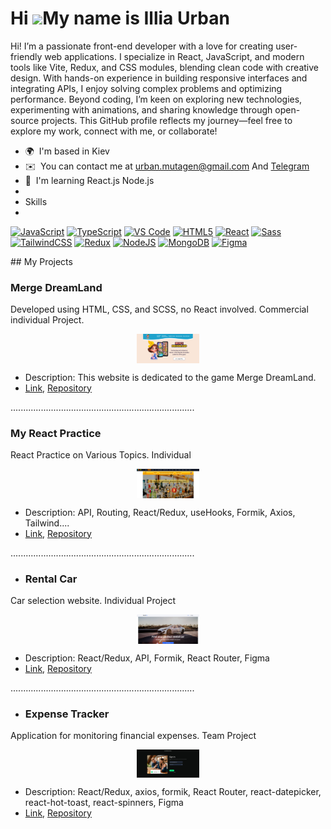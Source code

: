 Hi ![](https://user-images.githubusercontent.com/18350557/176309783-0785949b-9127-417c-8b55-ab5a4333674e.gif)My name is Illia Urban
===================================================================================================================================

Hi! I’m a passionate front-end developer with a love for creating user-friendly web applications. I specialize in React, JavaScript, and modern tools like Vite, Redux, and CSS modules, blending clean code with creative design. With hands-on experience in building responsive interfaces and integrating APIs, I enjoy solving complex problems and optimizing performance. Beyond coding, I’m keen on exploring new technologies, experimenting with animations, and sharing knowledge through open-source projects. This GitHub profile reflects my journey—feel free to explore my work, connect with me, or collaborate!

*   🌍  I'm based in Kiev
*   ✉️  You can contact me at [urban.mutagen@gmail.com](mailto:urban.mutagen@gmail.com )     And [Telegram](https://t.me/urbanIllia)
*   🧠  I'm learning React.js Node.js
*   
*   Skills
*   
<p align="left">
<a href="https://developer.mozilla.org/en-US/docs/Web/JavaScript" target="_blank" rel="noreferrer"><img src="https://raw.githubusercontent.com/danielcranney/readme-generator/main/public/icons/skills/javascript-colored.svg" width="36" height="36" alt="JavaScript" title="JavaScript"/></a>  <a href="https://www.typescriptlang.org/" target="_blank" rel="noreferrer"><img src="https://raw.githubusercontent.com/danielcranney/readme-generator/main/public/icons/skills/typescript-colored.svg" width="36" height="36" alt="TypeScript" title="TypeScript"/></a>  <a href="https://code.visualstudio.com/" target="_blank" rel="noreferrer"><img src="https://raw.githubusercontent.com/danielcranney/readme-generator/main/public/icons/skills/visualstudiocode-colored.svg" width="36" height="36" alt="VS Code" title="VS Code"/></a>  <a href="https://developer.mozilla.org/en-US/docs/Glossary/HTML5" target="_blank" rel="noreferrer"><img src="https://raw.githubusercontent.com/danielcranney/readme-generator/main/public/icons/skills/html5-colored.svg" width="36" height="36" alt="HTML5" title="HTML5"/></a>  <a href="https://reactjs.org/" target="_blank" rel="noreferrer"><img src="https://raw.githubusercontent.com/danielcranney/readme-generator/main/public/icons/skills/react-colored.svg" width="36" height="36" alt="React" title="React"/></a>  <a href="https://sass-lang.com/" target="_blank" rel="noreferrer"><img src="https://raw.githubusercontent.com/danielcranney/readme-generator/main/public/icons/skills/sass-colored.svg" width="36" height="36" alt="Sass" title="Sass"/></a>  <a href="https://tailwindcss.com/" target="_blank" rel="noreferrer"><img src="https://raw.githubusercontent.com/danielcranney/readme-generator/main/public/icons/skills/tailwindcss-colored.svg" width="36" height="36" alt="TailwindCSS" title="TailwindCSS"/></a>  <a href="https://redux.js.org/" target="_blank" rel="noreferrer"><img src="https://raw.githubusercontent.com/danielcranney/readme-generator/main/public/icons/skills/redux-colored.svg" width="36" height="36" alt="Redux" title="Redux"/></a>  <a href="https://nodejs.org/en/" target="_blank" rel="noreferrer"><img src="https://raw.githubusercontent.com/danielcranney/readme-generator/main/public/icons/skills/nodejs-colored.svg" width="36" height="36" alt="NodeJS" title="NodeJS"/></a>  <a href="https://www.mongodb.com/" target="_blank" rel="noreferrer"><img src="https://raw.githubusercontent.com/danielcranney/readme-generator/main/public/icons/skills/mongodb-colored.svg" width="36" height="36" alt="MongoDB" title="MongoDB"/></a>  <a href="https://www.figma.com/" target="_blank" rel="noreferrer"><img src="https://raw.githubusercontent.com/danielcranney/readme-generator/main/public/icons/skills/figma-colored.svg" width="36" height="36" alt="Figma" title="Figma"/></a>
                    </p>
## My Projects

### Merge DreamLand
Developed using HTML, CSS, and SCSS, no React involved. Commercial individual Project.

<img src="DreamLand.jpg" alt="Project 1 Screenshot" style="width: 20%; height: auto; display: block; margin: 0 auto;" />

- Description: This website is dedicated to the game Merge DreamLand.
- [Link](https://glowwinnerstar.com/), [Repository](https://urbanillia.github.io/project2/)
 
.........................................................................
### My React Practice
React Practice on Various Topics. Individual

<img src="MyPractice.jpg" alt="Project 1 Screenshot" style="width: 20%; height: auto; display: block; margin: 0 auto;" />

- Description: API, Routing, React/Redux, useHooks, Formik, Axios, Tailwind....
- [Link](https://react-dz-1.vercel.app/), [Repository](https://github.com/UrbanIllia/react-practice)

.........................................................................
- ### Rental Car
Car selection website. Individual Project

<img src="RentaCar.jpg" alt="Project 1 Screenshot" style="width: 20%; height: auto; display: block; margin: 0 auto;" />

- Description:  React/Redux, API, Formik, React Router, Figma 
- [Link](https://rental-car-alpha-ten.vercel.app), [Repository](https://github.com/UrbanIllia/RentalCar)
 
 .........................................................................
 - ### Expense Tracker
Application for monitoring financial expenses. Team Project

<img src="ExpenseTracker.jpg" alt="Project 1 Screenshot" style="width: 20%; height: auto; display: block; margin: 0 auto;" />

- Description: React/Redux, axios, formik, React Router, react-datepicker, react-hot-toast, react-spinners, Figma 
- [Link](https://dev-nest-lovat.vercel.app/), [Repository](https://github.com/llDeRuNll/DevNest)
<!---
UrbanIllia/UrbanIllia is a ✨ special ✨ repository because its `README.md` (this file) appears on your GitHub profile.
You can click the Preview link to take a look at your changes.
--->
